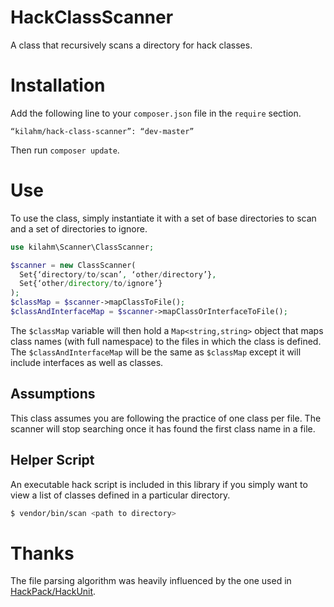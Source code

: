 HackClassScanner
================

A class that recursively scans a directory for hack classes.

Installation
===========
Add the following line to your `composer.json` file in the `require` section.

```
“kilahm/hack-class-scanner”: “dev-master”
```

Then run `composer update`.

Use
===

To use the class, simply instantiate it with a set of base directories to scan and a set of directories to ignore.

```php
use kilahm\Scanner\ClassScanner;

$scanner = new ClassScanner(
  Set{‘directory/to/scan’, ‘other/directory’},
  Set{‘other/directory/to/ignore’}
);
$classMap = $scanner->mapClassToFile();
$classAndInterfaceMap = $scanner->mapClassOrInterfaceToFile();
```

The `$classMap` variable will then hold a `Map<string,string>` object that maps class names (with full namespace) to the files in which the class is defined.
The `$classAndInterfaceMap` will be the same as `$classMap` except it will include interfaces as well as classes.

## Assumptions

This class assumes you are following the practice of one class per file.  The scanner will stop searching once it has found the first class name in a file.

## Helper Script

An executable hack script is included in this library if you simply want to view a list of classes defined in a particular directory.

```bash
$ vendor/bin/scan <path to directory>
```

Thanks
======

The file parsing algorithm was heavily influenced by the one used in [HackPack/HackUnit](https://github.com/HackPack/HackUnit).
